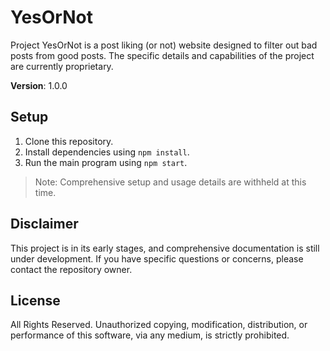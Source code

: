 # YesOrNot

Project YesOrNot is a post liking (or not) website designed to filter out bad posts from good posts. The specific details and capabilities of the project are currently proprietary.

**Version**: 1.0.0

## Setup

1. Clone this repository.
2. Install dependencies using `npm install`.
3. Run the main program using `npm start`.

> Note: Comprehensive setup and usage details are withheld at this time.

## Disclaimer

This project is in its early stages, and comprehensive documentation is still under development. If you have specific questions or concerns, please contact the repository owner.

## License

All Rights Reserved. Unauthorized copying, modification, distribution, or performance of this software, via any medium, is strictly prohibited.